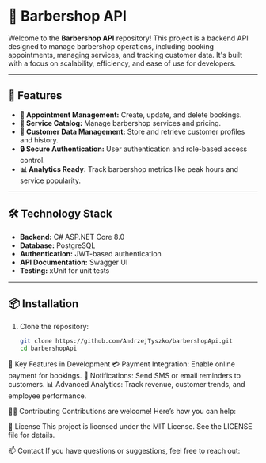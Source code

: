 # 💈 Barbershop API

Welcome to the **Barbershop API** repository! This project is a backend API designed to manage barbershop operations, including booking appointments, managing services, and tracking customer data. It's built with a focus on scalability, efficiency, and ease of use for developers.

---

## 🚀 Features

- **📅 Appointment Management:** Create, update, and delete bookings.
- **💈 Service Catalog:** Manage barbershop services and pricing.
- **👥 Customer Data Management:** Store and retrieve customer profiles and history.
- **🔒 Secure Authentication:** User authentication and role-based access control.
- **📊 Analytics Ready:** Track barbershop metrics like peak hours and service popularity.

---

## 🛠️ Technology Stack

- **Backend:** C# ASP.NET Core 8.0
- **Database:** PostgreSQL
- **Authentication:** JWT-based authentication
- **API Documentation:** Swagger UI
- **Testing:** xUnit for unit tests

---

## 📦 Installation

1. Clone the repository:
   ```bash
   git clone https://github.com/AndrzejTyszko/barbershopApi.git
   cd barbershopApi

   
 🌟 Key Features in Development
   💳 Payment Integration: Enable online payment for bookings.
   📱 Notifications: Send SMS or email reminders to customers.
   📊 Advanced Analytics: Track revenue, customer trends, and employee performance.
   
👩‍💻 Contributing
   Contributions are welcome! Here’s how you can help:

📝 License
   This project is licensed under the MIT License. See the LICENSE file for details.

📫 Contact
   If you have questions or suggestions, feel free to reach out:



